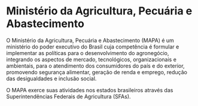 Ministério da Agricultura, Pecuária e Abastecimento
====

O Ministério da Agricultura, Pecuária e Abastecimento (MAPA) é um ministério do poder executivo do Brasil cuja competência é formular e implementar as políticas para o desenvolvimento do agronegócio, integrando os aspectos de mercado, tecnológicos, organizacionais e ambientais, para o atendimento dos consumidores do país e do exterior, promovendo segurança alimentar, geração de renda e emprego, redução das desigualdades e inclusão social.

O MAPA exerce suas atividades nos estados brasileiros através das Superintendências Federais de Agricultura (SFAs).